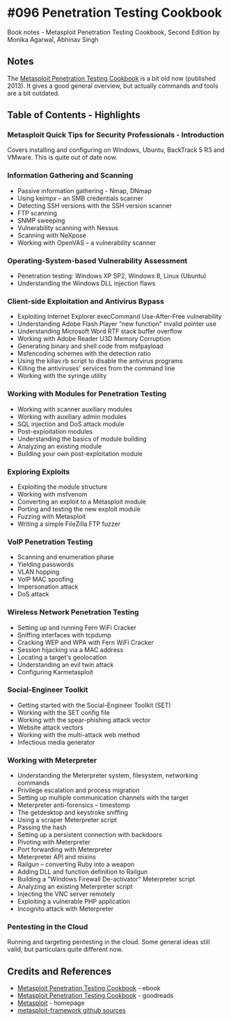 # #096 Penetration Testing Cookbook

Book notes - Metasploit Penetration Testing Cookbook, Second Edition by Monika Agarwal, Abhinav Singh

## Notes

The
[Metasploit Penetration Testing Cookbook](https://subscription.packtpub.com/book/networking_and_servers/9781782166788)
is a bit old now (published 2013).
It gives a good general overview, but actually commands and tools are a bit outdated.

## Table of Contents - Highlights

### Metasploit Quick Tips for Security Professionals - Introduction

Covers installing and configuring on Windows, Ubuntu, BackTrack 5 R3 and VMware.
This is quite out of date now.

### Information Gathering and Scanning

* Passive information gathering - Nmap, DNmap
* Using keimpx – an SMB credentials scanner
* Detecting SSH versions with the SSH version scanner
* FTP scanning
* SNMP sweeping
* Vulnerability scanning with Nessus
* Scanning with NeXpose
* Working with OpenVAS – a vulnerability scanner

### Operating-System-based Vulnerability Assessment

* Penetration testing: Windows XP SP2, Windows 8, Linux (Ubuntu)
* Understanding the Windows DLL injection flaws

### Client-side Exploitation and Antivirus Bypass

* Exploiting Internet Explorer execCommand Use-After-Free vulnerability
* Understanding Adobe Flash Player "new function" invalid pointer use
* Understanding Microsoft Word RTF stack buffer overflow
* Working with Adobe Reader U3D Memory Corruption
* Generating binary and shell code from msfpayload
* Msfencoding schemes with the detection ratio
* Using the killav.rb script to disable the antivirus programs
* Killing the antiviruses' services from the command line
* Working with the syringe utility

### Working with Modules for Penetration Testing

* Working with scanner auxiliary modules
* Working with auxiliary admin modules
* SQL injection and DoS attack module
* Post-exploitation modules
* Understanding the basics of module building
* Analyzing an existing module
* Building your own post-exploitation module

### Exploring Exploits

* Exploiting the module structure
* Working with msfvenom
* Converting an exploit to a Metasploit module
* Porting and testing the new exploit module
* Fuzzing with Metasploit
* Writing a simple FileZilla FTP fuzzer

### VoIP Penetration Testing

* Scanning and enumeration phase
* Yielding passwords
* VLAN hopping
* VoIP MAC spoofing
* Impersonation attack
* DoS attack

### Wireless Network Penetration Testing

* Setting up and running Fern WiFi Cracker
* Sniffing interfaces with tcpdump
* Cracking WEP and WPA with Fern WiFi Cracker
* Session hijacking via a MAC address
* Locating a target's geolocation
* Understanding an evil twin attack
* Configuring Karmetasploit

### Social-Engineer Toolkit

* Getting started with the Social-Engineer Toolkit (SET)
* Working with the SET config file
* Working with the spear-phishing attack vector
* Website attack vectors
* Working with the multi-attack web method
* Infectious media generator

### Working with Meterpreter

* Understanding the Meterpreter system, filesystem, networking commands
* Privilege escalation and process migration
* Setting up multiple communication channels with the target
* Meterpreter anti-forensics – timestomp
* The getdesktop and keystroke sniffing
* Using a scraper Meterpreter script
* Passing the hash
* Setting up a persistent connection with backdoors
* Pivoting with Meterpreter
* Port forwarding with Meterpreter
* Meterpreter API and mixins
* Railgun – converting Ruby into a weapon
* Adding DLL and function definition to Railgun
* Building a "Windows Firewall De-activator" Meterpreter script
* Analyzing an existing Meterpreter script
* Injecting the VNC server remotely
* Exploiting a vulnerable PHP application
* Incognito attack with Meterpreter

### Pentesting in the Cloud

Running and targeting pentesting in the cloud. Some general ideas still valid, but particulars quite different now.

## Credits and References

* [Metasploit Penetration Testing Cookbook](https://subscription.packtpub.com/book/networking_and_servers/9781782166788) - ebook
* [Metasploit Penetration Testing Cookbook](https://www.goodreads.com/book/show/18752607-metasploit-penetration-testing-cookbook) - goodreads
* [Metasploit](https://www.metasploit.com) - homepage
* [metasploit-framework github sources](https://github.com/rapid7/metasploit-framework)
